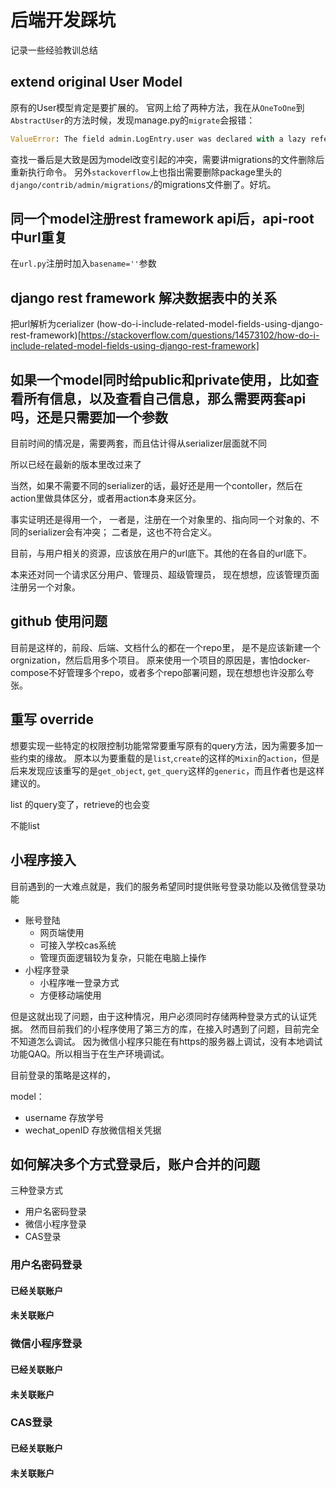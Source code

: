 # 后端开发踩坑

记录一些经验教训总结

## extend original User Model

原有的User模型肯定是要扩展的。
官网上给了两种方法，我在从`OneToOne`到`AbstractUser`的方法时候，发现manage.py的`migrate`会报错：
```python
ValueError: The field admin.LogEntry.user was declared with a lazy reference to 'users.userprofile', but ... not installed/reference.
```
查找一番后是大致是因为model改变引起的冲突，需要讲migrations的文件删除后重新执行命令。
另外`stackoverflow`上也指出需要删除package里头的`django/contrib/admin/migrations/`的migrations文件删了。好坑。

## 同一个model注册rest framework api后，api-root 中url重复

在`url.py`注册时加入`basename=''`参数

## django rest framework 解决数据表中的关系

把url解析为cerializer
(how-do-i-include-related-model-fields-using-django-rest-framework)[https://stackoverflow.com/questions/14573102/how-do-i-include-related-model-fields-using-django-rest-framework]

## 如果一个model同时给public和private使用，比如查看所有信息，以及查看自己信息，那么需要两套api吗，还是只需要加一个参数

目前时间的情况是，需要两套，而且估计得从serializer层面就不同

所以已经在最新的版本里改过来了

当然，如果不需要不同的serializer的话，最好还是用一个contoller，然后在action里做具体区分，或者用action本身来区分。

事实证明还是得用一个，
一者是，注册在一个对象里的、指向同一个对象的、不同的serializer会有冲突；
二者是，这也不符合定义。

目前，与用户相关的资源，应该放在用户的url底下。其他的在各自的url底下。

本来还对同一个请求区分用户、管理员、超级管理员，
现在想想，应该管理页面注册另一个对象。


## github 使用问题

目前是这样的，前段、后端、文档什么的都在一个repo里，
是不是应该新建一个orgnization，然后启用多个项目。
原来使用一个项目的原因是，害怕docker-compose不好管理多个repo，或者多个repo部署问题，现在想想也许没那么夸张。


## 重写 override

想要实现一些特定的权限控制功能常常要重写原有的query方法，因为需要多加一些约束的缘故。
原本以为要重载的是`list`,`create`的这样的`Mixin`的`action`，但是后来发现应该重写的是`get_object`,
`get_query`这样的`generic`，而且作者也是这样建议的。



list 的query变了，retrieve的也会变

不能list

## 小程序接入

目前遇到的一大难点就是，我们的服务希望同时提供账号登录功能以及微信登录功能

- 账号登陆
  - 网页端使用
  - 可接入学校cas系统
  - 管理页面逻辑较为复杂，只能在电脑上操作
- 小程序登录
  - 小程序唯一登录方式
  - 方便移动端使用
  
但是这就出现了问题，由于这种情况，用户必须同时存储两种登录方式的认证凭据。
然而目前我们的小程序使用了第三方的库，在接入时遇到了问题，目前完全不知道怎么调试。
因为微信小程序只能在有https的服务器上调试，没有本地调试功能QAQ。所以相当于在生产环境调试。

目前登录的策略是这样的，

model：

- username 存放学号
- wechat_openID 存放微信相关凭据

## 如何解决多个方式登录后，账户合并的问题

三种登录方式

- 用户名密码登录
- 微信小程序登录
- CAS登录

### 用户名密码登录

#### 已经关联账户
#### 未关联账户
### 微信小程序登录 

#### 已经关联账户
#### 未关联账户
### CAS登录

#### 已经关联账户
#### 未关联账户
